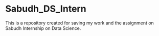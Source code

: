 # Sabudh_DS_Intern
This is a repository created for saving my work and the assignment on Sabudh Internship on Data Science.
